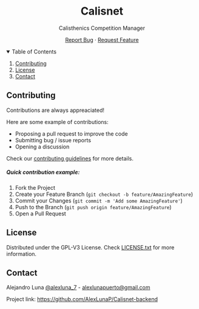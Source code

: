 <!-- Title -->
<h1 align="center">Calisnet</h1>

<!-- Description -->
<p align="center">
  Calisthenics Competition Manager
</p>

<!-- Links -->
<p align="center">
  <a href="https://github.com/AlexLunaP/Calisnet-backend/issues/new?assignees=&labels=bug&projects=&template=bug_report.yml&title=%F0%9F%90%9B+%5BBUG%5D+-+%3Ctitle%3E">Report Bug</a>
  ·
  <a href="https://github.com/AlexLunaP/Calisnet-backend/issues/new?assignees=&labels=question&projects=&template=feature_request.yml&title=%F0%9F%92%A1+%5BREQUEST%5D+-+%3Ctitle%3E">Request Feature</a>
</p>

<!-- TABLE OF CONTENTS -->
<details open>
  <summary>Table of Contents</summary>
  <ol>
    <li><a href="#contributing">Contributing</a></li>
    <li><a href="#license">License</a></li>
    <li><a href="#contact">Contact</a></li>
  </ol>
</details>

<!-- CONTRIBUTING -->

## Contributing

Contributions are always appreaciated!

Here are some example of contributions:
- Proposing a pull request to improve the code
- Submitting bug / issue reports
- Opening a discussion

Check our [contributing guidelines](https://github.com/alvarohghg/GymQuest/blob/main/CONTRIBUTING.md) for more details.

##### Quick contribution example:

1. Fork the Project
2. Create your Feature Branch (`git checkout -b feature/AmazingFeature`)
3. Commit your Changes (`git commit -m 'Add some AmazingFeature'`)
4. Push to the Branch (`git push origin feature/AmazingFeature`)
5. Open a Pull Request

<!-- LICENSE -->

## License

Distributed under the GPL-V3 License. Check [LICENSE.txt](LICENSE) for more information.

<!-- CONTACT -->

## Contact

Alejandro Luna [@alexluna_7](https://x.com/alexluna_7) - [alexlunapuerto@gmail.com](mailto:alexlunapuerto@gmail.com)

Project link: https://github.com/AlexLunaP/Calisnet-backend
